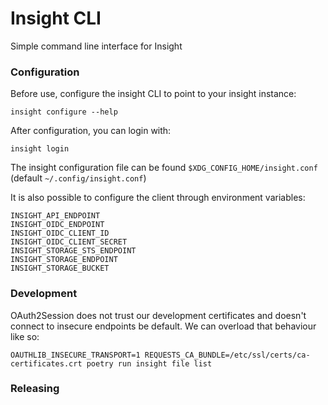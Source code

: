 # Insight CLI

Simple command line interface for Insight

### Configuration

Before use, configure the insight CLI to point to your insight instance:

```
insight configure --help
```

After configuration, you can login with:

```
insight login
```

The insight configuration file can be found `$XDG_CONFIG_HOME/insight.conf` (default `~/.config/insight.conf`)

It is also possible to configure the client through environment variables:

```
INSIGHT_API_ENDPOINT
INSIGHT_OIDC_ENDPOINT
INSIGHT_OIDC_CLIENT_ID
INSIGHT_OIDC_CLIENT_SECRET
INSIGHT_STORAGE_STS_ENDPOINT
INSIGHT_STORAGE_ENDPOINT
INSIGHT_STORAGE_BUCKET
```

### Development

OAuth2Session does not trust our development certificates and doesn't connect to
insecure endpoints be default. We can overload that behaviour like so:

```
OAUTHLIB_INSECURE_TRANSPORT=1 REQUESTS_CA_BUNDLE=/etc/ssl/certs/ca-certificates.crt poetry run insight file list
```

### Releasing
